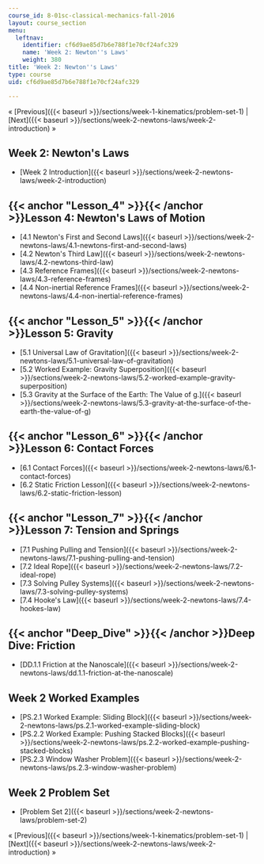 ```yaml
---
course_id: 8-01sc-classical-mechanics-fall-2016
layout: course_section
menu:
  leftnav:
    identifier: cf6d9ae85d7b6e788f1e70cf24afc329
    name: 'Week 2: Newton''s Laws'
    weight: 380
title: 'Week 2: Newton''s Laws'
type: course
uid: cf6d9ae85d7b6e788f1e70cf24afc329

---
```


« [Previous]({{< baseurl >}}/sections/week-1-kinematics/problem-set-1) | [Next]({{< baseurl >}}/sections/week-2-newtons-laws/week-2-introduction) »

Week 2: Newton's Laws
---------------------

*   [Week 2 Introduction]({{< baseurl >}}/sections/week-2-newtons-laws/week-2-introduction)

{{< anchor "Lesson_4" >}}{{< /anchor >}}Lesson 4: Newton's Laws of Motion
-------------------------------------------------------------------------

*   [4.1 Newton's First and Second Laws]({{< baseurl >}}/sections/week-2-newtons-laws/4.1-newtons-first-and-second-laws)
*   [4.2 Newton's Third Law]({{< baseurl >}}/sections/week-2-newtons-laws/4.2-newtons-third-law)
*   [4.3 Reference Frames]({{< baseurl >}}/sections/week-2-newtons-laws/4.3-reference-frames)
*   [4.4 Non-inertial Reference Frames]({{< baseurl >}}/sections/week-2-newtons-laws/4.4-non-inertial-reference-frames)

{{< anchor "Lesson_5" >}}{{< /anchor >}}Lesson 5: Gravity
---------------------------------------------------------

*   [5.1 Universal Law of Gravitation]({{< baseurl >}}/sections/week-2-newtons-laws/5.1-universal-law-of-gravitation)
*   [5.2 Worked Example: Gravity Superposition]({{< baseurl >}}/sections/week-2-newtons-laws/5.2-worked-example-gravity-superposition)
*   [5.3 Gravity at the Surface of the Earth: The Value of g.]({{< baseurl >}}/sections/week-2-newtons-laws/5.3-gravity-at-the-surface-of-the-earth-the-value-of-g)

{{< anchor "Lesson_6" >}}{{< /anchor >}}Lesson 6: Contact Forces
----------------------------------------------------------------

*   [6.1 Contact Forces]({{< baseurl >}}/sections/week-2-newtons-laws/6.1-contact-forces)
*   [6.2 Static Friction Lesson]({{< baseurl >}}/sections/week-2-newtons-laws/6.2-static-friction-lesson)

{{< anchor "Lesson_7" >}}{{< /anchor >}}Lesson 7: Tension and Springs
---------------------------------------------------------------------

*   [7.1 Pushing Pulling and Tension]({{< baseurl >}}/sections/week-2-newtons-laws/7.1-pushing-pulling-and-tension)
*   [7.2 Ideal Rope]({{< baseurl >}}/sections/week-2-newtons-laws/7.2-ideal-rope)
*   [7.3 Solving Pulley Systems]({{< baseurl >}}/sections/week-2-newtons-laws/7.3-solving-pulley-systems)
*   [7.4 Hooke's Law]({{< baseurl >}}/sections/week-2-newtons-laws/7.4-hookes-law)

{{< anchor "Deep_Dive" >}}{{< /anchor >}}Deep Dive: Friction
------------------------------------------------------------

*   [DD.1.1 Friction at the Nanoscale]({{< baseurl >}}/sections/week-2-newtons-laws/dd.1.1-friction-at-the-nanoscale)

Week 2 Worked Examples
----------------------

*   [PS.2.1 Worked Example: Sliding Block]({{< baseurl >}}/sections/week-2-newtons-laws/ps.2.1-worked-example-sliding-block)
*   [PS.2.2 Worked Example: Pushing Stacked Blocks]({{< baseurl >}}/sections/week-2-newtons-laws/ps.2.2-worked-example-pushing-stacked-blocks)
*   [PS.2.3 Window Washer Problem]({{< baseurl >}}/sections/week-2-newtons-laws/ps.2.3-window-washer-problem)

Week 2 Problem Set
------------------

*   [Problem Set 2]({{< baseurl >}}/sections/week-2-newtons-laws/problem-set-2)

« [Previous]({{< baseurl >}}/sections/week-1-kinematics/problem-set-1) | [Next]({{< baseurl >}}/sections/week-2-newtons-laws/week-2-introduction) »